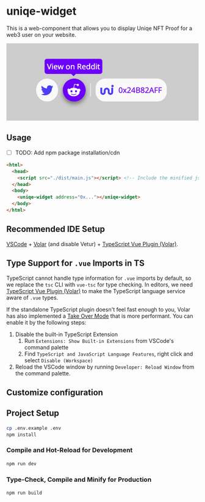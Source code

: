 # uniqe-widget

This is a web-component that allows you to display Uniqe NFT Proof for a web3 user on your website.

![](./images/screenshot.png)

## Usage

- [ ] TODO: Add npm package installation/cdn

```html
<html>
  <head>
    <script src="./dist/main.js"></script> <!-- Include the minified js file -->
  </head>
  <body>
    <uniqe-widget address="0x..."></uniqe-widget>
  </body>
</html>
```

## Recommended IDE Setup

[VSCode](https://code.visualstudio.com/) + [Volar](https://marketplace.visualstudio.com/items?itemName=Vue.volar) (and disable Vetur) + [TypeScript Vue Plugin (Volar)](https://marketplace.visualstudio.com/items?itemName=Vue.vscode-typescript-vue-plugin).

## Type Support for `.vue` Imports in TS

TypeScript cannot handle type information for `.vue` imports by default, so we replace the `tsc` CLI with `vue-tsc` for type checking. In editors, we need [TypeScript Vue Plugin (Volar)](https://marketplace.visualstudio.com/items?itemName=Vue.vscode-typescript-vue-plugin) to make the TypeScript language service aware of `.vue` types.

If the standalone TypeScript plugin doesn't feel fast enough to you, Volar has also implemented a [Take Over Mode](https://github.com/johnsoncodehk/volar/discussions/471#discussioncomment-1361669) that is more performant. You can enable it by the following steps:

1. Disable the built-in TypeScript Extension
    1) Run `Extensions: Show Built-in Extensions` from VSCode's command palette
    2) Find `TypeScript and JavaScript Language Features`, right click and select `Disable (Workspace)`
2. Reload the VSCode window by running `Developer: Reload Window` from the command palette.

## Customize configuration

## Project Setup

```sh
cp .env.example .env
npm install
```

### Compile and Hot-Reload for Development

```sh
npm run dev
```

### Type-Check, Compile and Minify for Production

```sh
npm run build
```
